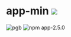 # app-min <img src="https://buildstage.phonegap.com/apps/656/badge/2299968376.svg" />
<img alt=pgb src=https://buildstage.phonegap.com/apps/656/badge/2299968376.svg />
<img alt=npm src=https://badge.fury.io/js/pgb-cli.svg>
app-2.5.0
